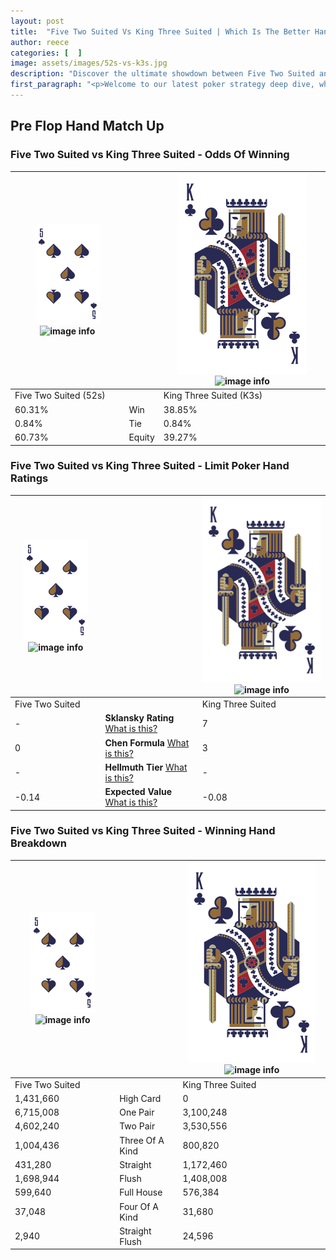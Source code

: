 ```yaml
---
layout: post
title:  "Five Two Suited Vs King Three Suited | Which Is The Better Hand In Poker? A Complete Guide"
author: reece
categories: [  ]
image: assets/images/52s-vs-k3s.jpg
description: "Discover the ultimate showdown between Five Two Suited and King Three Suited in poker! Uncover the odds, strategies, and scenarios where one hand triumphs over the other. Get ready to up your poker game with this thrilling analysis."
first_paragraph: "<p>Welcome to our latest poker strategy deep dive, where we're pitting two distinct hands against each other in a high-stakes showdown: Five Two Suited vs King Three Suited.</p><p>In the dynamic world of poker, every decision counts, and knowing which hand holds the upper hand is key to your success at the table.</p><p>In this article, we'll dissect these two hands, explore the scenarios where one dominates the other, and equip you with the knowledge to make strategic choices that can tip the odds in your favor.</p><p>Get ready to unravel the intriguing dynamics of these poker hands and elevate your game to new heights.</p>"
---
```




[comment]: # (sp0)

## Pre Flop Hand Match Up

<div class="table hand-ratings" markdown="1"> 



### Five Two Suited vs King Three Suited - Odds Of Winning


    
| ![image info](assets/images/hand1/5.png) ![image info](assets/images/hand1/2s.png) |  | ![image info](assets/images/hand2/K.png) ![image info](assets/images/hand2/3s.png) |
| -------- | -------- | -------- |
| Five Two Suited (52s) |  | King Three Suited (K3s) |
| 60.31% | Win | 38.85% |
| 0.84% | Tie | 0.84% |
| 60.73% | Equity | 39.27% |




[comment]: # (sp1)



### Five Two Suited vs King Three Suited - Limit Poker Hand Ratings


    
| ![image info](assets/images/hand1/5.png) ![image info](assets/images/hand1/2s.png) |  | ![image info](assets/images/hand2/K.png) ![image info](assets/images/hand2/3s.png) |
| -------- | -------- | -------- |
| Five Two Suited |  | King Three Suited |
| - | **Sklansky Rating** [What is this?](/sklansky-rating-explained) | 7 |
| 0 | **Chen Formula** [What is this?](/chen-formula-explained) | 3 |
| - | **Hellmuth Tier** [What is this?](/Hellmuth-tier-explained) | - |
| -0.14 | **Expected Value** [What is this?](/expected-value-explained) | -0.08 |




[comment]: # (sp2)



### Five Two Suited vs King Three Suited - Winning Hand Breakdown


    
| ![image info](assets/images/hand1/5.png) ![image info](assets/images/hand1/2s.png) |  | ![image info](assets/images/hand2/K.png) ![image info](assets/images/hand2/3s.png) |
| -------- | -------- | -------- |
| Five Two Suited |  | King Three Suited |
| 1,431,660 | High Card | 0 |
| 6,715,008 | One Pair | 3,100,248 |
| 4,602,240 | Two Pair | 3,530,556 |
| 1,004,436 | Three Of A Kind | 800,820 |
| 431,280 | Straight | 1,172,460 |
| 1,698,944 | Flush | 1,408,008 |
| 599,640 | Full House | 576,384 |
| 37,048 | Four Of A Kind | 31,680 |
| 2,940 | Straight Flush | 24,596 |




[comment]: # (sp3)



</div>

[comment]: # (sp4)



[comment]: # (sp5)

